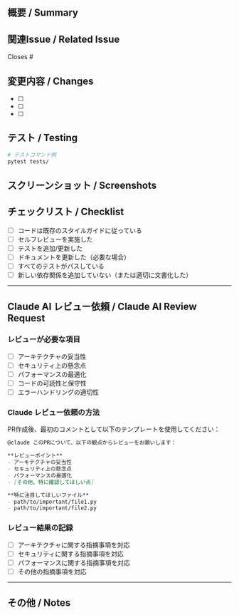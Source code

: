 ## 概要 / Summary
<!-- このPRで何を実装/修正したか簡潔に説明してください -->

## 関連Issue / Related Issue
<!-- Closes #123 の形式で関連するIssueを記載 -->
Closes #

## 変更内容 / Changes
<!-- 主な変更点をリスト形式で記載 -->
- [ ] 
- [ ] 
- [ ] 

## テスト / Testing
<!-- どのようにテストしたか、テスト結果を記載 -->
```bash
# テストコマンド例
pytest tests/
```

## スクリーンショット / Screenshots
<!-- UIの変更がある場合は画像を添付 -->

## チェックリスト / Checklist
- [ ] コードは既存のスタイルガイドに従っている
- [ ] セルフレビューを実施した
- [ ] テストを追加/更新した
- [ ] ドキュメントを更新した（必要な場合）
- [ ] すべてのテストがパスしている
- [ ] 新しい依存関係を追加していない（または適切に文書化した）

---

## Claude AI レビュー依頼 / Claude AI Review Request
<!-- Claude AIによるレビューが必要な場合はチェック -->
<!-- ⚠️ 重要: ClaudeへのメンションはPR本文ではなく、PR作成後の最初のコメントで行ってください -->

### レビューが必要な項目
- [ ] アーキテクチャの妥当性
- [ ] セキュリティ上の懸念点
- [ ] パフォーマンスの最適化
- [ ] コードの可読性と保守性
- [ ] エラーハンドリングの適切性

### Claude レビュー依頼の方法
PR作成後、最初のコメントとして以下のテンプレートを使用してください：

```markdown
@claude このPRについて、以下の観点からレビューをお願いします：

**レビューポイント**
- アーキテクチャの妥当性
- セキュリティ上の懸念点
- パフォーマンスの最適化
- [その他、特に確認してほしい点]

**特に注目してほしいファイル**
- path/to/important/file1.py
- path/to/important/file2.py
```

### レビュー結果の記録
<!-- Claudeからのフィードバックで対応したものをチェック -->
- [ ] アーキテクチャに関する指摘事項を対応
- [ ] セキュリティに関する指摘事項を対応  
- [ ] パフォーマンスに関する指摘事項を対応
- [ ] その他の指摘事項を対応

---

## その他 / Notes
<!-- レビュアーへの追加情報があれば記載 -->
